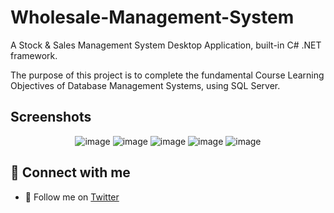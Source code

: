 # Wholesale-Management-System

A Stock &amp; Sales Management System Desktop Application, built-in C# .NET framework.

The purpose of this project is to complete the fundamental Course Learning Objectives of Database Management Systems, using SQL Server.

## Screenshots

<div align="center">

![image](https://user-images.githubusercontent.com/46846821/92311540-57e43b80-efd1-11ea-8699-049968e6a449.png)
![image](https://user-images.githubusercontent.com/46846821/92311545-66325780-efd1-11ea-8325-8c3ed17908b6.png)
![image](https://user-images.githubusercontent.com/46846821/92311550-69c5de80-efd1-11ea-887d-419ea9f49096.png)
![image](https://user-images.githubusercontent.com/46846821/92311555-6cc0cf00-efd1-11ea-9373-ad2fc60449eb.png)
![image](https://user-images.githubusercontent.com/46846821/92311557-6f232900-efd1-11ea-845a-40b246ef19ee.png)

</div>

## 🔗 Connect with me

- 💌 Follow me on [Twitter](https://twitter.com/justEhmadSaeed)
